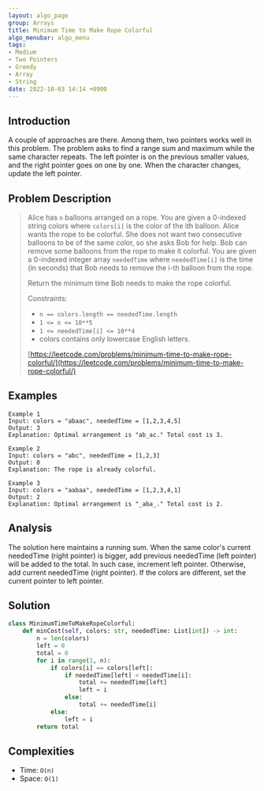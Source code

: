 ```yaml
---
layout: algo_page
group: Arrays
title: Minimum Time to Make Rope Colorful
algo_menubar: algo_menu
tags:
- Medium
- Two Pointers
- Greedy
- Array
- String
date: 2022-10-03 14:14 +0900
---
```

## Introduction
A couple of approaches are there. Among them, two pointers works well in this problem.
The problem asks to find a range sum and maximum while the same character repeats.
The left pointer is on the previous smaller values, and the right pointer goes on one by one.
When the character changes, update the left pointer.

## Problem Description
> Alice has `n` balloons arranged on a rope. You are given a 0-indexed string colors where `colors[i]` is
> the color of the ith balloon.
> Alice wants the rope to be colorful. She does not want two consecutive balloons to be of the same color,
> so she asks Bob for help. Bob can remove some balloons from the rope to make it colorful.
> You are given a 0-indexed integer array `neededTime` where `neededTime[i]` is the time (in seconds) that
> Bob needs to remove the i-th balloon from the rope.
>
> Return the minimum time Bob needs to make the rope colorful.
>
> Constraints:
> - `n == colors.length == neededTime.length`
> - `1 <= n <= 10**5`
> - `1 <= neededTime[i] <= 10**4`
> - colors contains only lowercase English letters.
>
> [https://leetcode.com/problems/minimum-time-to-make-rope-colorful/](https://leetcode.com/problems/minimum-time-to-make-rope-colorful/)

## Examples
```
Example 1
Input: colors = "abaac", neededTime = [1,2,3,4,5]
Output: 3
Explanation: Optimal arrangement is "ab_ac." Total cost is 3.
```

```
Example 2
Input: colors = "abc", neededTime = [1,2,3]
Output: 0
Explanation: The rope is already colorful.
```

```
Example 3
Input: colors = "aabaa", neededTime = [1,2,3,4,1]
Output: 2
Explanation: Optimal arrangement is "_aba_." Total cost is 2.
```


## Analysis
The solution here maintains a running sum.
When the same color's current neededTime (right pointer) is bigger,
add previous neededTime (left pointer) will be added to the total.
In such case, increment left pointer. Otherwise, add current neededTime (right pointer).
If the colors are different, set the current pointer to left pointer.

## Solution
```python
class MinimumTimeToMakeRopeColorful:
    def minCost(self, colors: str, neededTime: List[int]) -> int:
        n = len(colors)
        left = 0
        total = 0
        for i in range(1, n):
            if colors[i] == colors[left]:
                if neededTime[left] < neededTime[i]:
                    total += neededTime[left]
                    left = i
                else:
                    total += neededTime[i]
            else:
                left = i
        return total
```

## Complexities
- Time: `O(n)`
- Space: `O(1)`
